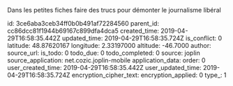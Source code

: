 Dans les petites fiches faire des trucs pour démonter le journalisme libéral

id: 3ce6aba3ceb34ff0b0b491af72284560
parent_id: cc86dcc81f1944b69167c899dfa4dca5
created_time: 2019-04-29T16:58:35.442Z
updated_time: 2019-04-29T16:58:35.724Z
is_conflict: 0
latitude: 48.87620167
longitude: 2.33197000
altitude: -46.7000
author: 
source_url: 
is_todo: 0
todo_due: 0
todo_completed: 0
source: joplin
source_application: net.cozic.joplin-mobile
application_data: 
order: 0
user_created_time: 2019-04-29T16:58:35.442Z
user_updated_time: 2019-04-29T16:58:35.724Z
encryption_cipher_text: 
encryption_applied: 0
type_: 1